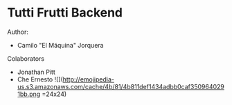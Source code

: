 # Tutti Frutti Backend

Author:

- Camilo "El Máquina" Jorquera

Colaborators

- Jonathan Pitt
- Che Ernesto ![](http://emojipedia-us.s3.amazonaws.com/cache/4b/81/4b811def1434adbb0caf3509640291bb.png =24x24)
